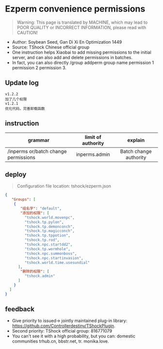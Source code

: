 # Ezperm convenience permissions

> Warning: This page is translated by MACHINE, which may lead to POOR QUALITY or INCORRECT INFORMATION, please read with CAUTION!


- Author: Soybean Seed, Gan Di Xi En Optimization 1449
- Source: TShock Chinese official group
- One instruction helps Xiaobai to add missing permissions to the initial server, and can also add and delete permissions in batches.
- In fact, you can also directly /group addperm group name permission 1 permission 2 permission 3.

## Update log

```
v1.2.2
加了几个权限
v1.2.1
优化代码，完善卸载函数
```

## instruction

|grammar|limit of authority|explain|
| -------------- |:-----------------:|:------:|
|/inperms or/batch change permissions|inperms.admin|Batch change authority|

## deploy
> Configuration file location: tshock/ezperm.json
```json
{
   "Groups": [
    {
       "组名字": "default",
       "添加的权限": [
         "tshock.world.movenpc",
         "tshock.tp.pylon",
         "tshock.tp.demonconch",
         "tshock.tp.magicconch",
         "tshock.tp.tppotion",
         "tshock.tp.rod",
         "tshock.npc.startdd2",
         "tshock.tp.wormhole",
         "tshock.npc.summonboss",
         "tshock.npc.startinvasion",
         "tshock.world.time.usesundial" 
      ],
       "删除的权限": [
         "tshock.admin" 
      ]
    }
  ]
}
```
## feedback
- Give priority to issued-> jointly maintained plug-in library: https://github.com/Controllerdestiny/TShockPlugin.
- Second priority: TShock official group: 816771079
- You can't see it with a high probability, but you can: domestic communities trhub.cn, bbstr.net, tr. monika.love.
